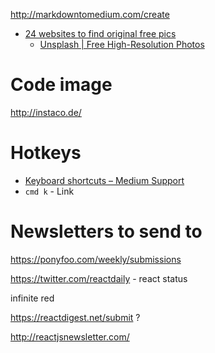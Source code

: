 http://markdowntomedium.com/create

- [24 websites to find original free pics](https://www.typeform.com/blog/ask-awesomely/free-pics/)
  - [Unsplash | Free High-Resolution Photos](https://unsplash.com/)

# Code image
http://instaco.de/

# Hotkeys
- [Keyboard shortcuts – Medium Support](https://help.medium.com/hc/en-us/articles/214672207-Keyboard-shortcuts)
- `cmd k` - Link

# Newsletters to send to

https://ponyfoo.com/weekly/submissions

https://twitter.com/reactdaily - react status

infinite red

https://reactdigest.net/submit ?

http://reactjsnewsletter.com/